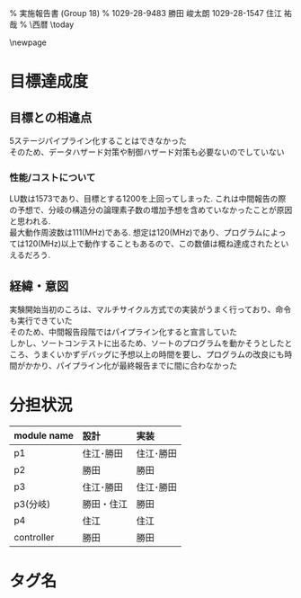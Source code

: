 % 実施報告書 (Group 18)
% 1029-28-9483 勝田 峻太朗
 1029-28-1547 住江 祐哉
% \西暦 \today

\newpage

# 目標達成度

## 目標との相違点
5ステージパイプライン化することはできなかった  
そのため、データハザード対策や制御ハザード対策も必要ないのでしていない

### 性能/コストについて

LU数は1573であり、目標とする1200を上回ってしまった. これは中間報告の際の予想で、分岐の構造分の論理素子数の増加予想を含めていなかったことが原因と思われる.  
最大動作周波数は111(MHz)である. 想定は120(MHz)であり、プログラムによっては120(MHz)以上で動作することもあるので、この数値は概ね達成されたといえるだろう.  

## 経緯・意図

実験開始当初のころは、マルチサイクル方式での実装がうまく行っており、命令も実行できていた  
そのため、中間報告段階ではパイプライン化すると宣言していた  
しかし、ソートコンテストに出るため、ソートのプログラムを動かそうとしたところ、うまくいかずデバッグに予想以上の時間を要し、プログラムの改良にも時間がかかり、パイプライン化が最終報告までに間に合わなかった  

# 分担状況

| module name | 設計       | 実装      |
|:------------|:-----------|:----------|
| p1          | 住江･勝田  | 住江･勝田 |
| p2          | 勝田       | 勝田      |
| p3          | 住江･勝田  | 住江･勝田 |
| p3(分岐)    | 勝田・住江 | 勝田      |
| p4          | 住江       | 住江      |
| controller  | 勝田       | 勝田      |



# タグ名
